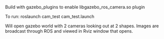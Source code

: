 Build with gazebo_plugins to enable libgazebo_ros_camera.so plugin

To run:
roslaunch cam_test cam_test.launch 

Will open gazebo world with 2 cameras looking out at 2 shapes.
Images are broadcast through ROS and viewed in Rviz window that opens. 
